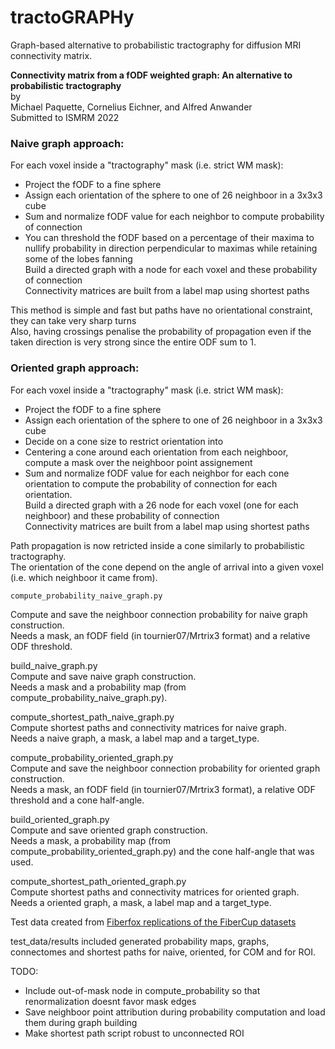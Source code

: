 # tractoGRAPHy  
Graph-based alternative to probabilistic tractography for diffusion MRI connectivity matrix.  


**Connectivity matrix from a fODF weighted graph: An alternative to probabilistic tractography**  
by  
Michael Paquette, Cornelius Eichner, and Alfred Anwander  
Submitted to ISMRM 2022  


### Naive graph approach:  
For each voxel inside a "tractography" mask (i.e. strict WM mask):  
- Project the fODF to a fine sphere  
- Assign each orientation of the sphere to one of 26 neighboor in a 3x3x3 cube  
- Sum and normalize fODF value for each neighbor to compute probability of connection  
- You can threshold the fODF based on a percentage of their maxima to nullify probability in direction perpendicular to maximas while retaining some of the lobes fanning  
Build a directed graph with a node for each voxel and these probability of connection  
Connectivity matrices are built from a label map using shortest paths  

This method is simple and fast but paths have no orientational constraint, they can take very sharp turns  
Also, having crossings penalise the probability of propagation even if the taken direction is very strong since the entire ODF sum to 1.  


### Oriented graph approach:  
For each voxel inside a "tractography" mask (i.e. strict WM mask):  
- Project the fODF to a fine sphere  
- Assign each orientation of the sphere to one of 26 neighboor in a 3x3x3 cube  
- Decide on a cone size to restrict orientation into  
- Centering a cone around each orientation from each neighboor, compute a mask over the neighboor point assignement  
- Sum and normalize fODF value for each neighbor for each cone orientation to compute the probability of connection for each orientation.  
Build a directed graph with a 26 node for each voxel (one for each neighboor) and these probability of connection  
Connectivity matrices are built from a label map using shortest paths  

Path propagation is now retricted inside a cone similarly to probabilistic tractography.  
The orientation of the cone depend on the angle of arrival into a given voxel (i.e. which neighboor it came from).  


```
compute_probability_naive_graph.py
```
Compute and save the neighboor connection probability for naive graph construction.  
Needs a mask, an fODF field (in tournier07/Mrtrix3 format) and a relative ODF threshold.  

build_naive_graph.py  
Compute and save naive graph construction.  
Needs a mask and a probability map (from compute_probability_naive_graph.py).  

compute_shortest_path_naive_graph.py  
Compute shortest paths and connectivity matrices for naive graph.  
Needs a naive graph, a mask, a label map and a target_type.  

compute_probability_oriented_graph.py  
Compute and save the neighboor connection probability for oriented graph construction.  
Needs a mask, an fODF field (in tournier07/Mrtrix3 format), a relative ODF threshold and a cone half-angle.  

build_oriented_graph.py  
Compute and save oriented graph construction.  
Needs a mask, a probability map (from compute_probability_oriented_graph.py) and the cone half-angle that was used.  

compute_shortest_path_oriented_graph.py  
Compute shortest paths and connectivity matrices for oriented graph.  
Needs a oriented graph, a mask, a label map and a target_type.  



Test data created from [Fiberfox replications of the FiberCup datasets](https://www.nitrc.org/frs/?group_id=627)  

test_data/results included generated probability maps, graphs, connectomes and shortest paths for naive, oriented, for COM and for ROI.  


TODO:  
- Include out-of-mask node in compute_probability so that renormalization doesnt favor mask edges  
- Save neighboor point attribution during probability computation and load them during graph building  
- Make shortest path script robust to unconnected ROI  




